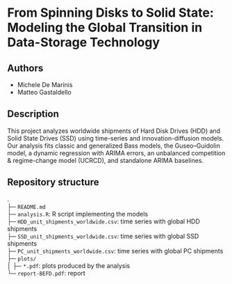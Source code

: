 # From Spinning Disks to Solid State: Modeling the Global Transition in Data-Storage Technology
## Authors
* Michele De Marinis
* Matteo Gastaldello
## Description
This project analyzes worldwide shipments of Hard Disk Drives (HDD) and Solid State Drives (SSD) using time-series and innovation-diffusion models. Our analysis fits classic and generalized Bass models, the Guseo–Guidolin model, a dynamic regression with ARIMA errors, an unbalanced competition & regime-change model (UCRCD), and standalone ARIMA baselines.
## Repository structure
. \
├─ `README.md` \
├─ `analysis.R`: R script implementing the models \
├─ `HDD_unit_shipments_worldwide.csv`: time series with global HDD shipments \
├─ `SSD_unit_shipments_worldwide.csv`: time series with global SSD shipments \
├─ `PC_unit_shipments_worldwide.csv`: time series with global PC shipments \
├─ `plots/` \
│  ├─ `*.pdf`: plots produced by the analysis \
└─ `report-BEFD.pdf`: report

